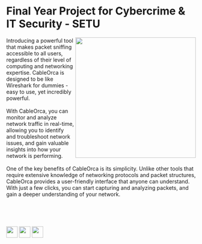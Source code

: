 # Final Year Project for Cybercrime &amp; IT Security - SETU
<img src="https://github.com/Thassanai546/CableOrca_DevBuild/blob/gui/CableOrca_files/CableOrcaIcon.png" width=320 align="right"/>
Introducing a powerful tool that makes packet sniffing accessible to all users, regardless of their level of computing and networking expertise. CableOrca is designed to be like Wireshark for dummies - easy to use, yet incredibly powerful.
<br><br>
With CableOrca, you can monitor and analyze network traffic in real-time, allowing you to identify and troubleshoot network issues, and gain valuable insights into how your network is performing. 
<br><br>
One of the key benefits of CableOrca is its simplicity. Unlike other tools that require extensive knowledge of networking protocols and packet structures, CableOrca provides a user-friendly interface that anyone can understand. With just a few clicks, you can start capturing and analyzing packets, and gain a deeper understanding of your network.

<br><br>

##

<div align="centre">
  <img src="https://img.shields.io/badge/Visual_Studio_Code-0078D4?style=for-the-badge&logo=visual%20studio%20code&logoColor=white" height=30 />
  <img src="https://img.shields.io/badge/Windows-0078D6?style=for-the-badge&logo=windows&logoColor=white" height=30 />
  <img src="http://ForTheBadge.com/images/badges/made-with-python.svg" height=30 />
</div>

##
